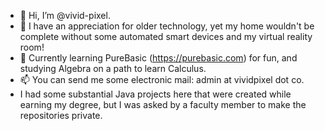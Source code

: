 - 👋 Hi, I’m @vivid-pixel.
- 👀 I have an appreciation for older technology, yet my home wouldn't be complete without some automated smart devices and my virtual reality room!
- 🌱 Currently learning PureBasic (https://purebasic.com) for fun, and studying Algebra on a path to learn Calculus.
- 📫 You can send me some electronic mail: admin at vividpixel dot co.
- I had some substantial Java projects here that were created while earning my degree, but I was asked by a faculty member to make the repositories private.
